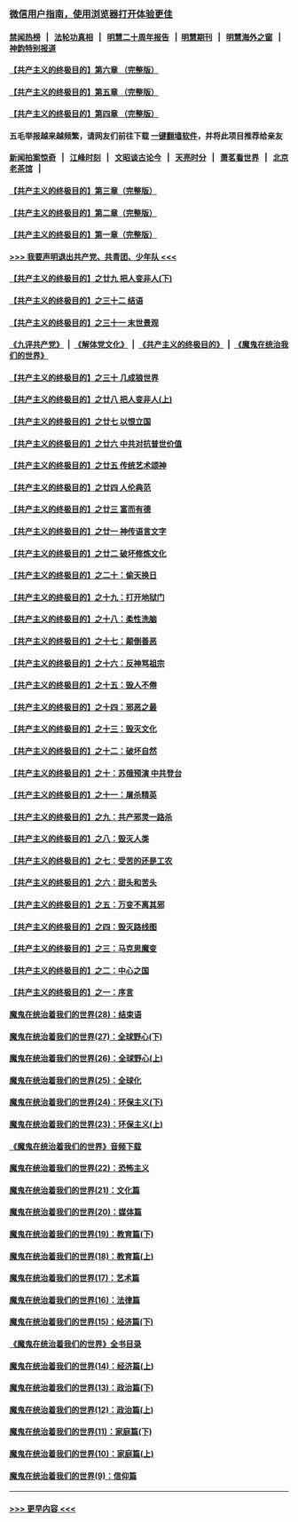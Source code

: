 ### [微信用户指南，使用浏览器打开体验更佳](https://github.com/gfw-breaker/banned-news1/blob/master/indexes/wechat-guide.md?t=0)
#### [禁闻热榜](热点新闻.md?t=0)  &nbsp;&nbsp;|&nbsp;&nbsp; [法轮功真相](https://github.com/gfw-breaker/truth/blob/master/README.md?t=0) &nbsp;&nbsp;|&nbsp;&nbsp; [明慧二十周年报告](https://github.com/gfw-breaker/mh-reports/blob/master/README.md?t=0) &nbsp;&nbsp;|&nbsp;&nbsp;[明慧期刊](https://github.com/gfw-breaker/mh-qikan) &nbsp;&nbsp;|&nbsp;&nbsp; [明慧海外之窗](https://github.com/gfw-breaker/mh-news/blob/master/README.md?t=0) &nbsp;&nbsp;|&nbsp;&nbsp; [神韵特别报道](https://github.com/gfw-breaker/mh-news/blob/master/shenyun.md?t=0)
#### [【共产主义的终极目的】第六章 （完整版）](../pages/nsc422/n11428913.md?t=02050801) 
#### [【共产主义的终极目的】第五章 （完整版）](../pages/nsc422/n11428912.md?t=02050801) 
#### [【共产主义的终极目的】第四章 （完整版）](../pages/nsc422/n11428907.md?t=02050801) 
#### 五毛举报越来越频繁，请网友们前往下载 [一键翻墙软件](https://github.com/gfw-breaker/ssr-accounts)，并将此项目推荐给亲友
#### [新闻拍案惊奇](https://github.com/gfw-breaker/banned-news1/blob/master/pages/link4.md) &nbsp;&nbsp;|&nbsp;&nbsp; [江峰时刻](https://github.com/gfw-breaker/banned-news1/blob/master/pages/link4.md) &nbsp;&nbsp;|&nbsp;&nbsp; [文昭谈古论今](https://github.com/gfw-breaker/banned-news1/blob/master/pages/link4.md) &nbsp;&nbsp;|&nbsp;&nbsp; [天亮时分](https://github.com/gfw-breaker/banned-news1/blob/master/pages/link4.md) &nbsp;&nbsp;|&nbsp;&nbsp; [萧茗看世界](https://github.com/gfw-breaker/banned-news1/blob/master/pages/link4.md) &nbsp;&nbsp;|&nbsp;&nbsp; [北京老茶馆](https://github.com/gfw-breaker/banned-news1/blob/master/pages/link4.md) &nbsp;&nbsp;|&nbsp;&nbsp; 
#### [【共产主义的终极目的】第三章（完整版）](../pages/nsc422/n11428848.md?t=02050801) 
#### [【共产主义的终极目的】第二章（完整版）](../pages/nsc422/n11428831.md?t=02050801) 
#### [【共产主义的终极目的】第一章（完整版）](../pages/nsc422/n11417651.md?t=02050801) 
#### [>>> 我要声明退出共产党、共青团、少年队 <<<](https://github.com/begood0513/goodnews/blob/master/quit/letter.md) 
#### [【共产主义的终极目的】之廿九 把人变非人(下)](../pages/nsc422/n11344140.md?t=02050801) 
#### [【共产主义的终极目的】之三十二 结语](../pages/nsc422/n11360535.md?t=02050801) 
#### [【共产主义的终极目的】之三十一 末世景观](../pages/nsc422/n11351129.md?t=02050801) 
#### [《九评共产党》](https://github.com/begood0513/9ping.md/blob/master/README.md) &nbsp;|&nbsp; [《解体党文化》](../../../../jtdwh.md/blob/master/README.md)  &nbsp;|&nbsp; [《共产主义的终极目的》](../../../../gczydzjmd.md/blob/master/README.md) &nbsp;|&nbsp; [《魔鬼在统治我们的世界》](../../../../mgztzwmdsj.md/blob/master/README.md) 
#### [【共产主义的终极目的】之三十 几成狼世界](../pages/nsc422/n11348280.md?t=02050801) 
#### [【共产主义的终极目的】之廿八 把人变非人(上)](../pages/nsc422/n11340492.md?t=02050801) 
#### [【共产主义的终极目的】之廿七 以恨立国](../pages/nsc422/n11336944.md?t=02050801) 
#### [【共产主义的终极目的】之廿六 中共对抗普世价值](../pages/nsc422/n11324785.md?t=02050801) 
#### [【共产主义的终极目的】之廿五 传统艺术颂神](../pages/nsc422/n11296396.md?t=02050801) 
#### [【共产主义的终极目的】之廿四 人伦典范](../pages/nsc422/n11296397.md?t=02050801) 
#### [【共产主义的终极目的】之廿三 富而有德](../pages/nsc422/n11283598.md?t=02050801) 
#### [【共产主义的终极目的】之廿一 神传语言文字](../pages/nsc422/n11263265.md?t=02050801) 
#### [【共产主义的终极目的】之廿二 破坏修炼文化](../pages/nsc422/n11245728.md?t=02050801) 
#### [【共产主义的终极目的】之二十：偷天换日](../pages/nsc422/n11238846.md?t=02050801) 
#### [【共产主义的终极目的】之十九：打开地狱门](../pages/nsc422/n11206376.md?t=02050801) 
#### [【共产主义的终极目的】之十八：柔性洗脑](../pages/nsc422/n11199994.md?t=02050801) 
#### [【共产主义的终极目的】之十七：颠倒善恶](../pages/nsc422/n11179782.md?t=02050801) 
#### [【共产主义的终极目的】之十六：反神骂祖宗](../pages/nsc422/n11166798.md?t=02050801) 
#### [【共产主义的终极目的】之十五：毁人不倦](../pages/nsc422/n11166792.md?t=02050801) 
#### [【共产主义的终极目的】之十四：邪恶之最](../pages/nsc422/n11150249.md?t=02050801) 
#### [【共产主义的终极目的】之十三：毁灭文化](../pages/nsc422/n11135227.md?t=02050801) 
#### [【共产主义的终极目的】之十二：破坏自然](../pages/nsc422/n11135214.md?t=02050801) 
#### [【共产主义的终极目的】之十：苏俄预演 中共登台](../pages/nsc422/n11118424.md?t=02050801) 
#### [【共产主义的终极目的】之十一：屠杀精英](../pages/nsc422/n11118442.md?t=02050801) 
#### [【共产主义的终极目的】之九：共产邪灵一路杀](../pages/nsc422/n11114139.md?t=02050801) 
#### [【共产主义的终极目的】之八：毁灭人类](../pages/nsc422/n11108503.md?t=02050801) 
#### [【共产主义的终极目的】之七：受苦的还是工农](../pages/nsc422/n11101809.md?t=02050801) 
#### [【共产主义的终极目的】之六：甜头和苦头](../pages/nsc422/n11096971.md?t=02050801) 
#### [【共产主义的终极目的】之五：万变不离其邪](../pages/nsc422/n11091285.md?t=02050801) 
#### [【共产主义的终极目的】之四：毁灭路线图](../pages/nsc422/n11086284.md?t=02050801) 
#### [【共产主义的终极目的】之三：马克思魔变](../pages/nsc422/n11061941.md?t=02050801) 
#### [【共产主义的终极目的】之二：中心之国](../pages/nsc422/n11047728.md?t=02050801) 
#### [【共产主义的终极目的】之一：序言](../pages/nsc422/n11086077.md?t=02050801) 
#### [魔鬼在统治着我们的世界(28)：结束语](../pages/nsc422/n10936246.md?t=02050801) 
#### [魔鬼在统治着我们的世界(27)：全球野心(下)](../pages/nsc422/n10928319.md?t=02050801) 
#### [魔鬼在统治着我们的世界(26)：全球野心(上)](../pages/nsc422/n10900318.md?t=02050801) 
#### [魔鬼在统治着我们的世界(25)：全球化](../pages/nsc422/n10788205.md?t=02050801) 
#### [魔鬼在统治着我们的世界(24)：环保主义(下)](../pages/nsc422/n10695307.md?t=02050801) 
#### [魔鬼在统治着我们的世界(23)：环保主义(上)](../pages/nsc422/n10688613.md?t=02050801) 
#### [《魔鬼在统治着我们的世界》音频下载](../pages/nsc422/n10635553.md?t=02050801) 
#### [魔鬼在统治着我们的世界(22)：恐怖主义](../pages/nsc422/n10614727.md?t=02050801) 
#### [魔鬼在统治着我们的世界(21)：文化篇](../pages/nsc422/n10597706.md?t=02050801) 
#### [魔鬼在统治着我们的世界(20)：媒体篇](../pages/nsc422/n10586579.md?t=02050801) 
#### [魔鬼在统治着我们的世界(19)：教育篇(下)](../pages/nsc422/n10564808.md?t=02050801) 
#### [魔鬼在统治着我们的世界(18)：教育篇(上)](../pages/nsc422/n10526970.md?t=02050801) 
#### [魔鬼在统治着我们的世界(17)：艺术篇](../pages/nsc422/n10499093.md?t=02050801) 
#### [魔鬼在统治着我们的世界(16)：法律篇](../pages/nsc422/n10485969.md?t=02050801) 
#### [魔鬼在统治着我们的世界(15)：经济篇(下)](../pages/nsc422/n10469975.md?t=02050801) 
#### [《魔鬼在统治着我们的世界》全书目录](../pages/nsc422/n10464261.md?t=02050801) 
#### [魔鬼在统治着我们的世界(14)：经济篇(上)](../pages/nsc422/n10457370.md?t=02050801) 
#### [魔鬼在统治着我们的世界(13)：政治篇(下)](../pages/nsc422/n10448270.md?t=02050801) 
#### [魔鬼在统治着我们的世界(12)：政治篇(上)](../pages/nsc422/n10444576.md?t=02050801) 
#### [魔鬼在统治着我们的世界(11)：家庭篇(下)](../pages/nsc422/n10440961.md?t=02050801) 
#### [魔鬼在统治着我们的世界(10)：家庭篇(上)](../pages/nsc422/n10435448.md?t=02050801) 
#### [魔鬼在统治着我们的世界(9)：信仰篇](../pages/nsc422/n10432159.md?t=02050801) 

----
#### [ >>> 更早内容 <<< ](../indexes/nsc422-earlier.md)
